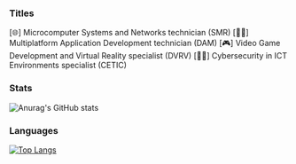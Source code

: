### Titles
[🌐] Microcomputer Systems and Networks technician (SMR)
[👨‍💻] Multiplatform Application Development technician (DAM)
[🎮] Video Game Development and Virtual Reality specialist (DVRV)
[🕵️‍♂️] Cybersecurity in ICT Environments specialist (CETIC)

### Stats
![Anurag's GitHub stats](https://github-readme-stats.vercel.app/api?username=DevEzro&show_icons=true&theme=cobalt)
### Languages
  [![Top Langs](https://github-readme-stats.vercel.app/api/top-langs/?username=DevEzro&layout=compact&count_private=true&theme=radical)](https://github.com/anuraghazra/github-readme-stats)
<!--
**DevEzro/DevEzro** is a ✨ _special_ ✨ repository because its `README.md` (this file) appears on your GitHub profile.

Here are some ideas to get you started:

- 🔭 I’m currently working on ...
- 🌱 I’m currently learning ...
- 👯 I’m looking to collaborate on ...
- 🤔 I’m looking for help with ...
- 💬 Ask me about ...
- 📫 How to reach me: ...
- 😄 Pronouns: ...
- ⚡ Fun fact: ...
-->
